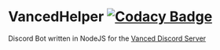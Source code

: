 # VancedHelper [![Codacy Badge](https://api.codacy.com/project/badge/Grade/226a3a88a9f348d78c99b63c0107a36d)](https://www.codacy.com/gh/YTVanced/VancedHelper?utm_source=github.com&amp;utm_medium=referral&amp;utm_content=YTVanced/VancedHelper&amp;utm_campaign=Badge_Grade)

Discord Bot written in NodeJS for the [Vanced Discord Server](https://discord.gg/v2REwvu)

 
